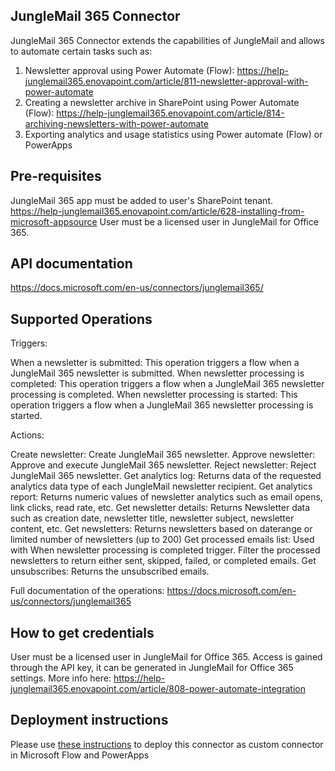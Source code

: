 ﻿## JungleMail 365 Connector

JungleMail 365 Connector extends the capabilities of JungleMail and allows to automate certain tasks such as:

1.  Newsletter approval using Power Automate (Flow): https://help-junglemail365.enovapoint.com/article/811-newsletter-approval-with-power-automate
2.  Creating a newsletter archive in SharePoint using Power Automate (Flow): https://help-junglemail365.enovapoint.com/article/814-archiving-newsletters-with-power-automate
3.  Exporting analytics and usage statistics using Power automate (Flow) or PowerApps

## Pre-requisites

JungleMail 365 app must be added to user's SharePoint tenant. https://help-junglemail365.enovapoint.com/article/628-installing-from-microsoft-appsource
User must be a licensed user in JungleMail for Office 365.

## API documentation

https://docs.microsoft.com/en-us/connectors/junglemail365/

## Supported Operations

Triggers:

When a newsletter is submitted: This operation triggers a flow when a JungleMail 365 newsletter is submitted.
When newsletter processing is completed: This operation triggers a flow when a JungleMail 365 newsletter processing is completed.
When newsletter processing is started: This operation triggers a flow when a JungleMail 365 newsletter processing is started.

Actions:

Create newsletter: Create JungleMail 365 newsletter.
Approve newsletter: Approve and execute JungleMail 365 newsletter.
Reject newsletter: Reject JungleMail 365 newsletter.
Get analytics log: Returns data of the requested analytics data type of each JungleMail newsletter recipient.
Get analytics report: Returns numeric values of newsletter analytics such as email opens, link clicks, read rate, etc.
Get newsletter details: Returns Newsletter data such as creation date, newsletter title, newsletter subject, newsletter content, etc.
Get newsletters: Returns newsletters based on daterange or limited number of newsletters (up to 200)
Get processed emails list: Used with When newsletter processing is completed trigger. Filter the processed newsletters to return either sent, skipped, failed, or completed emails.
Get unsubscribes: Returns the unsubscribed emails.

Full documentation of the operations: https://docs.microsoft.com/en-us/connectors/junglemail365

## How to get credentials

User must be a licensed user in JungleMail for Office 365.
Access is gained through the API key, it can be generated in JungleMail for Office 365 settings. More info here: https://help-junglemail365.enovapoint.com/article/808-power-automate-integration

## Deployment instructions

Please use [these instructions](https://docs.microsoft.com/en-us/connectors/custom-connectors/paconn-cli) to deploy this connector as custom connector in Microsoft Flow and PowerApps
